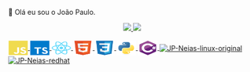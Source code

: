   👋 Olá eu sou o João Paulo.
  <div align="center">
  <a href="https://github.com/JP-Neias">
  <img height="140em" src="https://github-readme-stats.vercel.app/api?username=JP-Neias&show_icons=true&theme=dark&include_all_commits=true&count_private=true"/>
  <img height="140em" src="https://github-readme-stats.vercel.app/api/top-langs/?username=JP-Neias&layout=compact&langs_count=7&theme=dark"/>
  </div>

  <div style="display: inline_block"><br>
  
  <img align="center" alt="JP-Neias-Js" height="30" width="40" src="https://raw.githubusercontent.com/devicons/devicon/master/icons/javascript/javascript-plain.svg">
  <img align="center" alt="JP-Neias-Ts" height="30" width="40" src="https://raw.githubusercontent.com/devicons/devicon/master/icons/typescript/typescript-plain.svg">
  <img align="center" alt="JP-Neias-React" height="30" width="40" src="https://raw.githubusercontent.com/devicons/devicon/master/icons/react/react-original.svg">
  <img align="center" alt="JP-Neias-HTML" height="30" width="40" src="https://raw.githubusercontent.com/devicons/devicon/master/icons/html5/html5-original.svg">
  <img align="center" alt="JP-Neias-CSS" height="30" width="40" src="https://raw.githubusercontent.com/devicons/devicon/master/icons/css3/css3-original.svg">
  <img align="center" alt="JP-Neias-Python" height="30" width="40" src="https://raw.githubusercontent.com/devicons/devicon/master/icons/python/python-original.svg">
  <img align="center" alt="JP-Neias-Csharp" height="30" width="40" src="https://raw.githubusercontent.com/devicons/devicon/master/icons/csharp/csharp-original.svg">
  <img align="center" alt="JP-Neias-linux-original" height="30" width="40" src="https://cdn.jsdelivr.net/gh/devicons/devicon/icons/linux/linux-original.svg" />
  <img align="center" alt="JP-Neias-redhat" height="30" width="40" src="https://cdn.jsdelivr.net/gh/devicons/devicon/icons/redhat/redhat-original-wordmark.svg" />
  </div>

